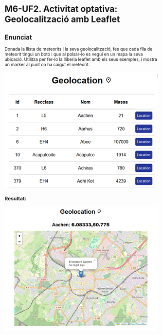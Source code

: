 # M6-UF2. Activitat optativa: Geolocalització amb Leaflet

## Enunciat

Donada la llista de
meteorits i la seva geolocalització, fes que cada fila de meteorit tingui un botó i que al polsar-lo es vegui
en un mapa la seva ubicació.
Utilitza per fer-lo la lliberia leaflet amb els seus exemples, i mostra un marker al punt on ha caigut el
meteorit.

![img](img/meteorits.png)

### Resultat: 
![geo](img/geolocation.png)
